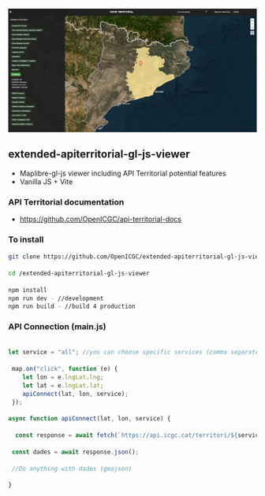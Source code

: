 ![API territorial](image.png)


## extended-apiterritorial-gl-js-viewer

  * Maplibre-gl-js viewer including API Territorial potential features
  * Vanilla JS + Vite

### API Territorial documentation

  * https://github.com/OpenICGC/api-territorial-docs

### To install

```bash
git clone https://github.com/OpenICGC/extended-apiterritorial-gl-js-viewer.git

cd /extended-apiterritorial-gl-js-viewer

npm install
npm run dev - //development
npm run build - //build 4 production

```



### API Connection (main.js)

```javascript

let service = "all"; //you can choose specific services (comma separated)

 map.on("click", function (e) {
    let lon = e.lngLat.lng;
    let lat = e.lngLat.lat;
    apiConnect(lat, lon, service);
 });

async function apiConnect(lat, lon, service) {
  
  const response = await fetch(`https://api.icgc.cat/territori/${service}/geo/${lon}/${lat}`);
 
 const dades = await response.json();
 
 //Do anything with dades (geojson)

}

```